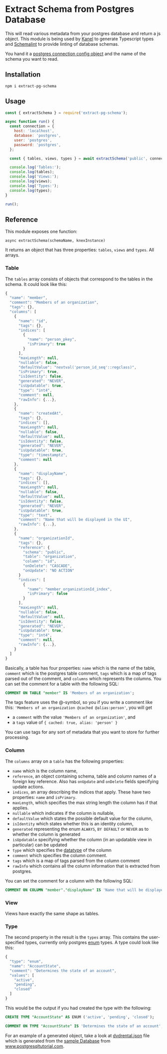 # Extract Schema from Postgres Database

This will read various metadata from your postgres database and return a js object.
This module is being used by [Kanel](https://github.com/kristiandupont/kanel) to generate Typescript types and [Schemalint](https://github.com/kristiandupont/schemalint) to provide linting of database schemas.

You hand it a [postgres connection config object](https://node-postgres.com/api/client) and the name of the schema you want to read.

## Installation

```
npm i extract-pg-schema
```

## Usage

```javascript
const { extractSchema } = require('extract-pg-schema');

async function run() {
  const connection = {
    host: 'localhost',
    database: 'postgres',
    user: 'postgres',
    password: 'postgres',
  };

  const { tables, views, types } = await extractSchema('public', connection);

  console.log('Tables:');
  console.log(tables);
  console.log('Views:');
  console.log(views);
  console.log('Types:');
  console.log(types);
}

run();
```

## Reference

This module exposes one function:

```
async extractSchema(schemaName, knexInstance)
```

It returns an object that has three properties: `tables`, `views` and `types`. All arrays.

### Table

The `tables` array consists of objects that correspond to the tables in the schema. It could look like this:

```javascript
{
  "name": "member",
  "comment": "Members of an organization",
  "tags": {},
  "columns": [
    {
      "name": "id",
      "tags": {},
      "indices": [
        {
          "name": "person_pkey",
          "isPrimary": true
        }
      ],
      "maxLength": null,
      "nullable": false,
      "defaultValue": "nextval('person_id_seq'::regclass)",
      "isPrimary": true,
      "isIdentity": false,
      "generated": "NEVER",
      "isUpdatable": true,
      "type": "int4",
      "comment": null,
      "rawInfo": {...},
    },
    {
      "name": "createdAt",
      "tags": {},
      "indices": [],
      "maxLength": null,
      "nullable": false,
      "defaultValue": null,
      "isIdentity": false,
      "generated": "NEVER",
      "isUpdatable": true,
      "type": "timestamptz",
      "comment": null
    },
    {
      "name": "displayName",
      "tags": {},
      "indices": [],
      "maxLength": null,
      "nullable": false,
      "defaultValue": null,
      "isIdentity": false,
      "generated": "NEVER",
      "isUpdatable": true,
      "type": "text",
      "comment": "Name that will be displayed in the UI",
      "rawInfo": {...},
    },
    {
      "name": "organizationId",
      "tags": {},
      "reference": {
        "schema": "public",
        "table": "organization",
        "column": "id",
        "onDelete": "CASCADE",
        "onUpdate": "NO ACTION"
      }
      "indices": [
        {
          "name": "member_organizationId_index",
          "isPrimary": false
        }
      ],
      "maxLength": null,
      "nullable": false,
      "defaultValue": null,
      "isIdentity": false,
      "generated": "NEVER",
      "isUpdatable": true,
      "type": "int4",
      "comment": null,
      "rawInfo": {...},
    }
  ]
}
```

Basically, a table has four properties: `name` which is the name of the table, `comment` which is the postgres table comment, `tags` which is a map of tags parsed out of the comment, and `columns` which represents the columns.
You can set the comment for a table with the following SQL:

```SQL
COMMENT ON TABLE "member" IS 'Members of an organization';
```

The tags feature uses the @-symbol, so you if you write a comment like this: `'Members of an organization @cached @alias:person'`, you will get

- a `comment` with the value `'Members of an organization'`, and
- a `tags` value of `{ cached: true, alias: 'person' }`

You can use tags for any sort of metadata that you want to store for further processing.

### Column

The `columns` array on a `table` has the following properties:

- `name` which is the column name,
- `reference`, an object containing schema, table and column names of a foreign key reference. Also has `onUpdate` and `onDelete` fields specifying update actions.
- `indices`, an array describing the indices that apply. These have two properties: `name` and `isPrimary`.
- `maxLength`, which specifies the max string length the column has if that applies.
- `nullable` which indicates if the column is nullable,
- `defaultValue` which states the possible default value for the column,
- `isIdentity` which states whether this is an identity column,
- `generated` representing the enum `ALWAYS`, `BY DEFAULT` or `NEVER` as to whether the column is generated
- `isUpdatable` specifying whether the column (in an updatable view in particular) can be updated
- `type` which specifies the [datatype](https://www.postgresql.org/docs/9.5/datatype.html) of the column
- `comment` which specifies the column comment.
- `tags` which is a map of tags parsed from the column comment
- `rawInfo` which contains all the column information that is extracted from postgres.

You can set the comment for a column with the following SQL:

```SQL
COMMENT ON COLUMN "member"."displayName" IS 'Name that will be displayed in the UI';
```

### View

Views have exactly the same shape as tables.

### Type

The second property in the result is the `types` array. This contains the user-specified types, currently only postgres [enum](https://www.postgresql.org/docs/9.2/datatype-enum.html) types.
A type could look like this:

```javascript
{
  "type": "enum",
  "name": "AccountState",
  "comment": "Determines the state of an account",
  "values": [
    "active",
    "pending",
    "closed"
  ]
}
```

This would be the output if you had created the type with the following:

```SQL
CREATE TYPE "AccountState" AS ENUM ('active', 'pending', 'closed');

COMMENT ON TYPE "AccountState" IS 'Determines the state of an account';
```

For an example of a generated object, take a look at [dvdrental.json](./dvdrental.json) file which is generated from the [sample Database](https://www.postgresqltutorial.com/postgresql-sample-database/) from www.postgresqltutorial.com.
